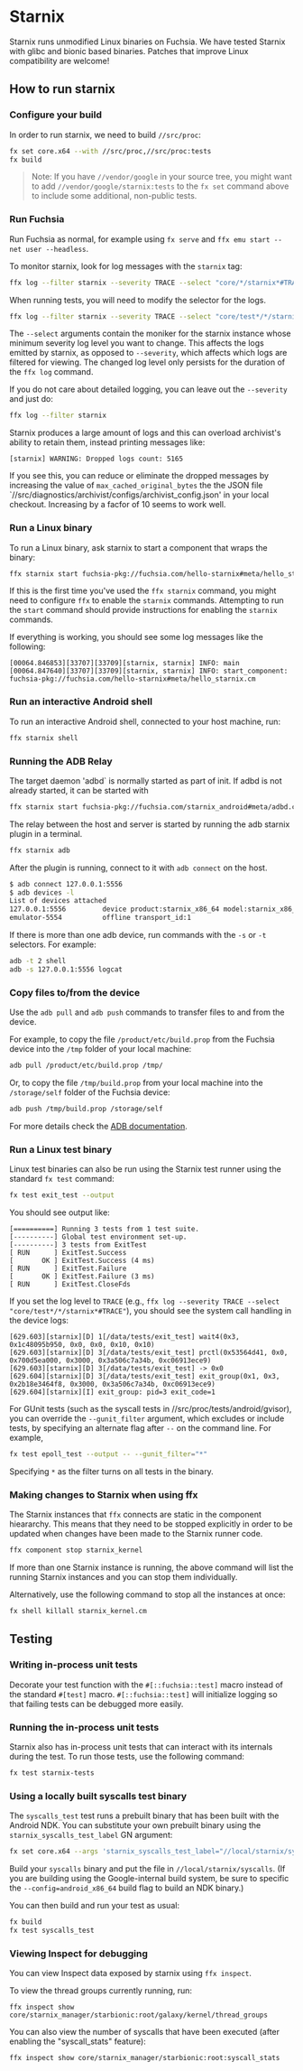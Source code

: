 # Starnix

Starnix runs unmodified Linux binaries on Fuchsia. We have tested Starnix with
glibc and bionic based binaries. Patches that improve Linux compatibility are
welcome!

## How to run starnix

### Configure your build

In order to run starnix, we need to build `//src/proc`:

```sh
fx set core.x64 --with //src/proc,//src/proc:tests
fx build
```

> Note: If you have `//vendor/google` in your source tree, you might want to add
> `//vendor/google/starnix:tests` to the `fx set` command above to include some
> additional, non-public tests.

### Run Fuchsia

Run Fuchsia as normal, for example using `fx serve` and `ffx emu start --net user --headless`.

To monitor starnix, look for log messages with the `starnix` tag:

```sh
ffx log --filter starnix --severity TRACE --select "core/*/starnix*#TRACE"
```

When running tests, you will need to modify the selector for the logs.

```sh
ffx log --filter starnix --severity TRACE --select "core/test*/*/starnix*#TRACE"
```

The `--select` arguments contain the moniker for the starnix instance whose minimum severity log
level you want to change. This affects the logs emitted by starnix, as opposed to `--severity`,
which affects which logs are filtered for viewing. The changed log level only persists for the
duration of the `ffx log` command.

If you do not care about detailed logging, you can leave out the `--severity` and just do:

```sh
ffx log --filter starnix
```

Starnix produces a large amount of logs and this can overload archivist's ability to
retain them, instead printing messages like:

```text
[starnix] WARNING: Dropped logs count: 5165
```

If you see this, you can reduce or eliminate the dropped messages by increasing
the value of `max_cached_original_bytes` the the JSON file
`//src/diagnostics/archivist/configs/archivist_config.json' in your local checkout.
Increasing by a facfor of 10 seems to work well.

### Run a Linux binary

To run a Linux binary, ask starnix to start a component that wraps the binary:

```sh
ffx starnix start fuchsia-pkg://fuchsia.com/hello-starnix#meta/hello_starnix.cm
```

If this is the first time you've used the `ffx starnix` command, you might need
to configure `ffx` to enable the `starnix` commands. Attempting to run the
`start` command should provide instructions for enabling the `starnix` commands.

If everything is working, you should see some log messages like the following:

```text
[00064.846853][33707][33709][starnix, starnix] INFO: main
[00064.847640][33707][33709][starnix, starnix] INFO: start_component: fuchsia-pkg://fuchsia.com/hello-starnix#meta/hello_starnix.cm
```

### Run an interactive Android shell

To run an interactive Android shell, connected to your host machine, run:

```sh
ffx starnix shell
```

### Running the ADB Relay

The target daemon 'adbd` is normally started as part of init.
If adbd is not already started, it can be started with

```sh
ffx starnix start fuchsia-pkg://fuchsia.com/starnix_android#meta/adbd.cm
```

The relay between the host and server is started by running the adb
starnix plugin in a terminal.

```sh
ffx starnix adb
```

After the plugin is running, connect to it with `adb connect` on
the host.

```sh
$ adb connect 127.0.0.1:5556
$ adb devices -l
List of devices attached
127.0.0.1:5556         device product:starnix_x86_64 model:starnix_x86_64 device:starnix_x86_64 transport_id:2
emulator-5554          offline transport_id:1
```

If there is more than one adb device, run commands with the `-s`
or `-t` selectors. For example:

```sh
adb -t 2 shell
adb -s 127.0.0.1:5556 logcat
```

### Copy files to/from the device

Use the `adb pull` and `adb push` commands to transfer files to and from
the device.

For example, to copy the file `/product/etc/build.prop` from the Fuchsia
device into the `/tmp` folder of your local machine:

```sh
adb pull /product/etc/build.prop /tmp/
```

Or, to copy the file `/tmp/build.prop` from your local machine
into the `/storage/self` folder of the Fuchsia device:

```sh
adb push /tmp/build.prop /storage/self
```

For more details check the [ADB documentation][adb.docs].

### Run a Linux test binary

Linux test binaries can also be run using the Starnix test runner using the
standard `fx test` command:

```sh
fx test exit_test --output
```

You should see output like:

```text
[==========] Running 3 tests from 1 test suite.
[----------] Global test environment set-up.
[----------] 3 tests from ExitTest
[ RUN      ] ExitTest.Success
[       OK ] ExitTest.Success (4 ms)
[ RUN      ] ExitTest.Failure
[       OK ] ExitTest.Failure (3 ms)
[ RUN      ] ExitTest.CloseFds
```

If you set the log level to `TRACE` (e.g.,  `ffx log --severity TRACE --select "core/test*/*/starnix*#TRACE"`), you should see the system call handling in the device logs:

```text
[629.603][starnix][D] 1[/data/tests/exit_test] wait4(0x3, 0x1c48095b950, 0x0, 0x0, 0x10, 0x10)
[629.603][starnix][D] 3[/data/tests/exit_test] prctl(0x53564d41, 0x0, 0x700d5ea000, 0x3000, 0x3a506c7a34b, 0xc06913ece9)
[629.603][starnix][D] 3[/data/tests/exit_test] -> 0x0
[629.604][starnix][D] 3[/data/tests/exit_test] exit_group(0x1, 0x3, 0x2b18e3464f8, 0x3000, 0x3a506c7a34b, 0xc06913ece9)
[629.604][starnix][I] exit_group: pid=3 exit_code=1
```

For GUnit tests (such as the syscall tests in //src/proc/tests/android/gvisor),
you can override the `--gunit_filter` argument, which excludes or include tests,
by specifying an alternate flag after `--` on the command line. For example,

```sh
fx test epoll_test --output -- --gunit_filter="*"
```

Specifying `*` as the filter turns on all tests in the binary.

### Making changes to Starnix when using ffx

The Starnix instances that `ffx` connects are static in the component hieararchy. This means that
they need to be stopped explicitly in order to be updated when changes have been made to the Starnix
runner code.

```sh
ffx component stop starnix_kernel
```

If more than one Starnix instance is running, the above command will list the running Starnix instances and you can stop them individually.

Alternatively, use the following command to stop all the instances at once:

```sh
fx shell killall starnix_kernel.cm
```

## Testing

### Writing in-process unit tests

Decorate your test function with the `#[::fuchsia::test]` macro instead of the standard `#[test]`
macro. `#[::fuchsia::test]` will initialize logging so that failing tests can be debugged more
easily.

### Running the in-process unit tests

Starnix also has in-process unit tests that can interact with its internals
during the test. To run those tests, use the following command:

```sh
fx test starnix-tests
```

### Using a locally built syscalls test binary

The `syscalls_test` test runs a prebuilt binary that has been built with the
Android NDK. You can substitute your own prebuilt binary using the
`starnix_syscalls_test_label` GN argument:

```sh
fx set core.x64 --args 'starnix_syscalls_test_label="//local/starnix/syscalls"' --with //src/proc,//src/proc:tests
```

Build your `syscalls` binary and put the file in `//local/starnix/syscalls`.
(If you are building using the Google-internal build system, be sure to
specific the `--config=android_x86_64` build flag to build an NDK binary.)

You can then build and run your test as usual:

```sh
fx build
fx test syscalls_test
```

### Viewing Inspect for debugging

You can view Inspect data exposed by starnix using `ffx inspect`.

To view the thread groups currently running, run:

```
ffx inspect show core/starnix_manager/starbionic:root/galaxy/kernel/thread_groups
```

You can also view the number of syscalls that have been executed (after enabling
the "syscall_stats" feature):

```
ffx inspect show core/starnix_manager/starbionic:root:syscall_stats
```


[adb.docs]: https://developer.android.com/studio/command-line/adb#copyfiles